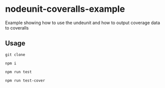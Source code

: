 # nodeunit-coveralls-example
Example showing how to use the undeunit and how to output coverage data to coveralls


## Usage

```shell
git clone

npm i

npm run test

npm run test-cover
```